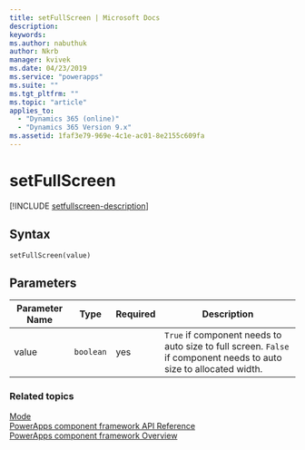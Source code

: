 ```yaml
---
title: setFullScreen | Microsoft Docs
description: 
keywords:
ms.author: nabuthuk
author: Nkrb
manager: kvivek
ms.date: 04/23/2019
ms.service: "powerapps"
ms.suite: ""
ms.tgt_pltfrm: ""
ms.topic: "article"
applies_to: 
  - "Dynamics 365 (online)"
  - "Dynamics 365 Version 9.x"
ms.assetid: 1faf3e79-969e-4c1e-ac01-8e2155c609fa
---
```


# setFullScreen

[!INCLUDE [setfullscreen-description](includes/setfullscreen-description.md)]

## Syntax

`setFullScreen(value)`

## Parameters

| Parameter Name|Type|Required|Description|
| ------------- |----|--------|-----------|
|value|`boolean`|yes|`True` if component needs to auto size to full screen. `False` if component needs to auto size to allocated width.|


### Related topics

[Mode](../mode.md)<br/>
[PowerApps component framework API Reference](../../reference/index.md)<br/>
[PowerApps component framework Overview](../../overview.md)